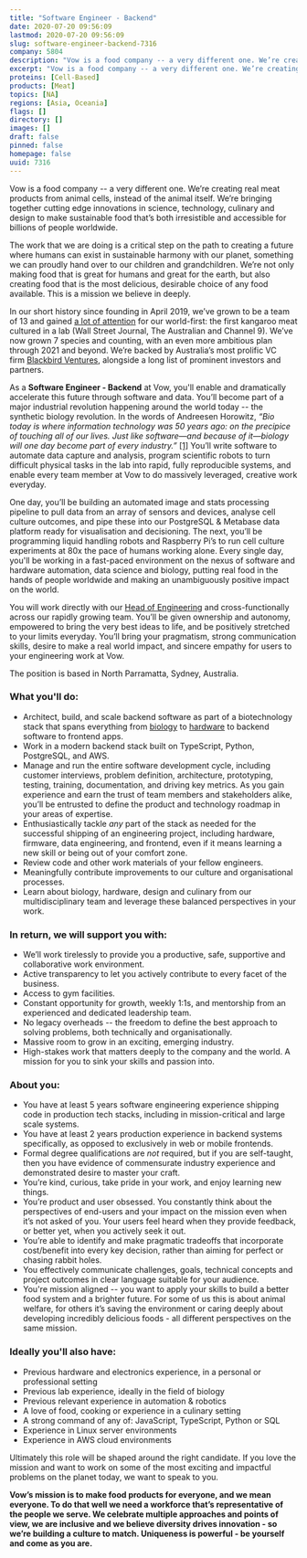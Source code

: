 ```yaml
---
title: "Software Engineer - Backend"
date: 2020-07-20 09:56:09
lastmod: 2020-07-20 09:56:09
slug: software-engineer-backend-7316
company: 5804
description: "Vow is a food company -- a very different one. We’re creating real meat products from animal cells, instead of the animal itself. We’re bringing together cutting edge innovations in science, technology, culinary and design to make sustainable food that’s both irresistible and accessible for billions of people worldwide."
excerpt: "Vow is a food company -- a very different one. We’re creating real meat products from animal cells, instead of the animal itself. We’re bringing together cutting edge innovations in science, technology, culinary and design to make sustainable food that’s both irresistible and accessible for billions of people worldwide."
proteins: [Cell-Based]
products: [Meat]
topics: [NA]
regions: [Asia, Oceania]
flags: []
directory: []
images: []
draft: false
pinned: false
homepage: false
uuid: 7316
---
```

<p>Vow is a food company -- a very different one. We’re creating real meat products from animal cells, instead of the animal itself. We’re bringing together cutting edge innovations in science, technology, culinary and design to make sustainable food that’s both irresistible and accessible for billions of people worldwide.</p>
<p>The work that we are doing is a critical step on the path to creating a future where humans can exist in sustainable harmony with our planet, something we can proudly hand over to our children and grandchildren. We’re not only making food that is great for humans and great for the earth, but also creating food that is the most delicious, desirable choice of any food available. This is a mission we believe in deeply.</p>
<p>In our short history since founding in April 2019, we’ve grown to be a team of 13 and gained <a href="https://www.vowfood.com/press">a lot of attention</a> for our world-first: the first kangaroo meat cultured in a lab (Wall Street Journal, The Australian and Channel 9). We’ve now grown 7 species and counting, with an even more ambitious plan through 2021 and beyond. We’re backed by Australia’s most prolific VC firm <a href="https://blackbird.vc/portfolio/">Blackbird Ventures</a>, alongside a long list of prominent investors and partners.</p>
<p>As a <strong>Software Engineer - Backend</strong><em> </em>at Vow, you'll enable and dramatically accelerate this future through software and data. You’ll become part of a major industrial revolution happening around the world today -- the synthetic biology revolution. In the words of Andreesen Horowitz, <em>“Bio today is where information technology was 50 years ago: on the precipice of touching all of our lives. Just like software—and because of it—biology will one day become part of every industry.” </em><a href="https://a16z.com/2019/10/28/biology-eating-world-a16z-manifesto/#:~:text=Bio%20today%20is%20where%20information,become%20part%20of%20every%20industry.&text=We%20are%20living%20in%20the,biology%20is%20eating%20the%20world.">[1]</a><em> </em>You’ll write software to automate data capture and analysis, program scientific robots to turn difficult physical tasks in the lab into rapid, fully reproducible systems, and enable every team member at Vow to do massively leveraged, creative work everyday.</p>
<p>One day, you’ll be building an automated image and stats processing pipeline to pull data from an array of sensors and devices, analyse cell culture outcomes, and pipe these into our PostgreSQL & Metabase data platform ready for visualisation and decisioning. The next, you’ll be programming liquid handling robots and Raspberry Pi’s to run cell culture experiments at 80x the pace of humans working alone. Every single day, you'll be working in a fast-paced environment on the nexus of software and hardware automation, data science and biology, putting real food in the hands of people worldwide and making an unambiguously positive impact on the world. </p>
<p>You will work directly with our <a href="https://medium.com/vow-food/from-fintech-to-food-sustainability-why-i-joined-vow-29857c875556">Head of Engineering</a> and cross-functionally across our rapidly growing team. You’ll be given ownership and autonomy, empowered to bring the very best ideas to life, and be positively stretched to your limits everyday. You’ll bring your pragmatism, strong communication skills, desire to make a real world impact, and sincere empathy for users to your engineering work at Vow.</p>
<p>The position is based in North Parramatta, Sydney, Australia.</p>
<h3>What you'll do:</h3>
<ul>
<li>Architect, build, and scale backend software as part of a biotechnology stack that spans everything from <a href="https://ebrc.org/what-is-synbio/">biology</a> to <a href="https://opentrons.com/">hardware</a> to backend software to frontend apps.</li>
<li>Work in a modern backend stack built on TypeScript, Python, PostgreSQL, and AWS.</li>
<li>Manage and run the entire software development cycle, including customer interviews, problem definition, architecture, prototyping, testing, training, documentation, and driving key metrics. As you gain experience and earn the trust of team members and stakeholders alike, you’ll be entrusted to define the product and technology roadmap in your areas of expertise.</li>
<li>Enthusiastically tackle <em>any</em> part of the stack as needed for the successful shipping of an engineering project, including hardware, firmware, data engineering, and frontend, even if it means learning a new skill or being out of your comfort zone.</li>
<li>Review code and other work materials of your fellow engineers.</li>
<li>Meaningfully contribute improvements to our culture and organisational processes.</li>
<li>Learn about biology, hardware, design and culinary from our multidisciplinary team and leverage these balanced perspectives in your work.</li>
</ul>
<h3><strong>In return, we will support you with:</strong></h3>
<ul>
<li>We’ll work tirelessly to provide you a productive, safe, supportive and collaborative work environment.</li>
<li>Active transparency to let you actively contribute to every facet of the business.</li>
<li>Access to gym facilities.</li>
<li>Constant opportunity for growth, weekly 1:1s, and mentorship from an experienced and dedicated leadership team.</li>
<li>No legacy overheads -- the freedom to define the best approach to solving problems, both technically and organisationally.</li>
<li>Massive room to grow in an exciting, emerging industry.</li>
<li>High-stakes work that matters deeply to the company and the world. A mission for you to sink your skills and passion into.</li>
</ul>
<h3><strong>About you:</strong></h3>
<ul>
<li>You have at least 5 years software engineering experience shipping code in production tech stacks, including in mission-critical and large scale systems.</li>
<li>You have at least 2 years production experience in backend systems specifically, as opposed to exclusively in web or mobile frontends.</li>
<li>Formal degree qualifications are <em>not</em> required, but if you are self-taught, then you have evidence of commensurate industry experience and demonstrated desire to master your craft.</li>
<li>You’re kind, curious, take pride in your work, and enjoy learning new things.</li>
<li>You’re product and user obsessed. You constantly think about the perspectives of end-users and your impact on the mission even when it’s not asked of you. Your users feel heard when they provide feedback, or better yet, when you actively seek it out.</li>
<li>You’re able to identify and make pragmatic tradeoffs that incorporate cost/benefit into every key decision, rather than aiming for perfect or chasing rabbit holes.</li>
<li>You effectively communicate challenges, goals, technical concepts and project outcomes in clear language suitable for your audience.</li>
<li>You're mission aligned -- you want to apply your skills to build a better food system and a brighter future. For some of us this is about animal welfare, for others it’s saving the environment or caring deeply about developing incredibly delicious foods - all different perspectives on the same mission.</li>
</ul>
<h3><strong>Ideally you'll also have:</strong></h3>
<ul>
<li>Previous hardware and electronics experience, in a personal or professional setting</li>
<li>Previous lab experience, ideally in the field of biology</li>
<li>Previous relevant experience in automation & robotics</li>
<li>A love of food, cooking or experience in a culinary setting</li>
<li>A strong command of any of: JavaScript, TypeScript, Python or SQL</li>
<li>Experience in Linux server environments</li>
<li>Experience in AWS cloud environments</li>
</ul>
<p>Ultimately this role will be shaped around the right candidate. If you love the mission and want to work on some of the most exciting and impactful problems on the planet today, we want to speak to you.</p>
<p><strong>Vow’s mission is to make food products for everyone, and we mean everyone. To do that well we need a workforce that’s representative of the people we serve. We celebrate multiple approaches and points of view, we are inclusive and we believe diversity drives innovation - so we’re building a culture to match. Uniqueness is powerful - be yourself and come as you are.</strong></p>

